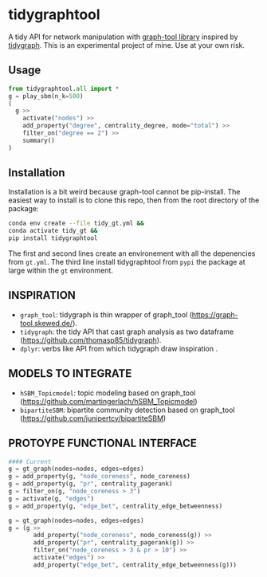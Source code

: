 
# tidygraphtool

A tidy API for network manipulation with [graph-tool library](https://graph-tool.skewed.de/) inspired by [tidygraph](https://github.com/jstonge/tidygraphtool). This is an experimental project of mine. Use at your own risk.

## Usage

```python
from tidygraphtool.all import *
g = play_sbm(n_k=500)
(
  g >>
    activate("nodes") >>
    add_property("degree", centrality_degree, mode="total") >>
    filter_on("degree == 2") >>
    summary()
)

```
## Installation

Installation is a bit weird because graph-tool cannot be pip-install. The easiest way to install is to clone this repo, then from the root directory of the package: 

```bash
conda env create --file tidy_gt.yml &&
conda activate tidy_gt &&
pip install tidygraphtool
```
The first and second lines create an environement with all the depenencies from `gt.yml`. The third line install tidygraphtool from `pypi` the package at large within the `gt` environment. 

## INSPIRATION
 - `graph_tool`: tidygraph is thin wrapper of graph_tool (https://graph-tool.skewed.de/).
 - `tidygraph`: the tidy API that cast graph analysis as two dataframe (https://github.com/thomasp85/tidygraph).
 - `dplyr`: verbs like API from which tidygraph draw inspiration .

## MODELS TO INTEGRATE
 - `hSBM_Topicmodel`: topic modeling based on graph_tool (https://github.com/martingerlach/hSBM_Topicmodel)
 - `bipartiteSBM`: bipartite community detection based on graph_tool (https://github.com/junipertcy/bipartiteSBM)


## PROTOYPE FUNCTIONAL INTERFACE

```Python
#### Current
g = gt_graph(nodes=nodes, edges=edges)
g = add_property(g, "node_coreness", node_coreness)
g = add_property(g, "pr", centrality_pagerank)
g = filter_on(g, "node_coreness > 3")
g = activate(g, "edges")
g = add_property(g, "edge_bet", centrality_edge_betweenness)
```
```Python
g = gt_graph(nodes=nodes, edges=edges)
g = (g >>
       add_property("node_coreness", node_coreness(g)) >>
       add_property("pr", centrality_pagerank(g)) >>
       filter_on("node_coreness > 3 & pr > 10") >>
       activate("edges") >>
       add_property("edge_bet", centrality_edge_betweenness(g)))
```
